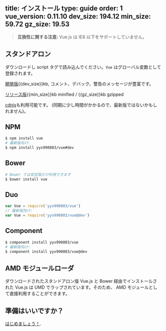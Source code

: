 title: インストール
type: guide
order: 1
vue_version: 0.11.10
dev_size: 194.12
min_size: 59.72
gz_size: 19.53
---

> **互換性に関する注意:** Vue.js は IE8 以下をサポートしていません。

## スタンドアロン

ダウンロードし script タグで読み込んでください。`Vue` はグローバル変数として登録されます。

<div id="downloads">
<a class="button" href="https://raw.github.com/yyx990803/vue/{{vue_version}}/dist/vue.js" download>開発版</a><span class="light info">{{dev_size}}kb, コメント、デバック、警告のメッセージが豊富です。</span>

<a class="button" href="https://raw.github.com/yyx990803/vue/{{vue_version}}/dist/vue.min.js" download>リリース版</a><span class="light info">{{min_size}}kb minified / {{gz_size}}kb gzipped</span>
</div>

 [cdnjs](//cdnjs.cloudflare.com/ajax/libs/vue/{{vue_version}}/vue.min.js)も利用可能です。 (同期に少し時間がかかるので、最新版ではないかもしれません)。

## NPM

``` bash
$ npm install vue
# 最新版向け:
$ npm install yyx990803/vue#dev
```

## Bower

``` bash
# Bower では安定版だけ利用できます
$ bower install vue
```

## Duo

```js
var Vue = require('yyx990803/vue')
// 最新版向け:
var Vue = require('yyx990803/vue@dev')
```

## Component

``` bash
$ component install yyx990803/vue
# 最新版向け:
$ component install yyx990803/vue@dev
```

## AMD モジュールローダ
ダウンロードされたスタンドアロン版 Vue.js と Bower 経由でインストールされた Vue.js は UMD でラップされています。そのため、 AMD モジュールとして直接利用することができます。


## 準備はいいですか？

[はじめましょう！](/guide/).
